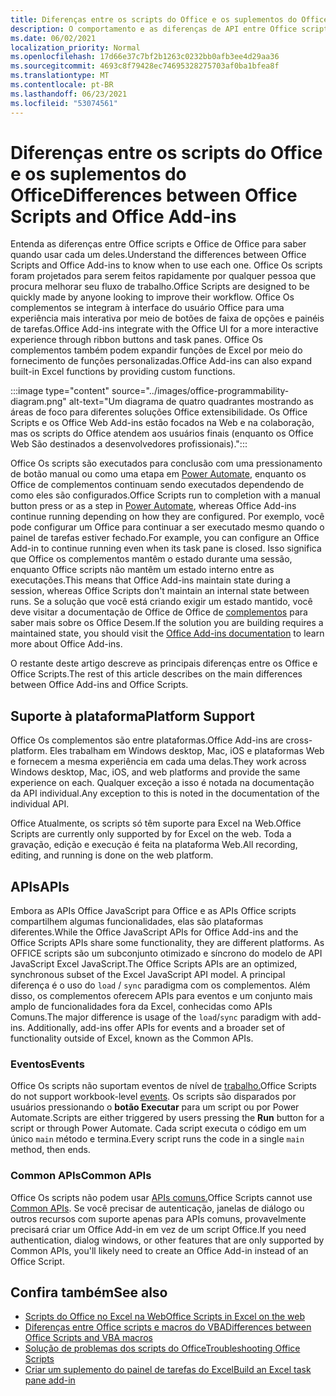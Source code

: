 ```yaml
---
title: Diferenças entre os scripts do Office e os suplementos do Office
description: O comportamento e as diferenças de API entre Office scripts e Office de complementos.
ms.date: 06/02/2021
localization_priority: Normal
ms.openlocfilehash: 17d66e37c7bf2b1263c0232bb0afb3ee4d29aa36
ms.sourcegitcommit: 4693c8f79428ec74695328275703af0ba1bfea8f
ms.translationtype: MT
ms.contentlocale: pt-BR
ms.lasthandoff: 06/23/2021
ms.locfileid: "53074561"
---
```

# <a name="differences-between-office-scripts-and-office-add-ins"></a><span data-ttu-id="3deab-103">Diferenças entre os scripts do Office e os suplementos do Office</span><span class="sxs-lookup"><span data-stu-id="3deab-103">Differences between Office Scripts and Office Add-ins</span></span>

<span data-ttu-id="3deab-104">Entenda as diferenças entre Office scripts e Office de Office para saber quando usar cada um deles.</span><span class="sxs-lookup"><span data-stu-id="3deab-104">Understand the differences between Office Scripts and Office Add-ins to know when to use each one.</span></span> <span data-ttu-id="3deab-105">Office Os scripts foram projetados para serem feitos rapidamente por qualquer pessoa que procura melhorar seu fluxo de trabalho.</span><span class="sxs-lookup"><span data-stu-id="3deab-105">Office Scripts are designed to be quickly made by anyone looking to improve their workflow.</span></span> <span data-ttu-id="3deab-106">Office Os complementos se integram à interface do usuário Office para uma experiência mais interativa por meio de botões de faixa de opções e painéis de tarefas.</span><span class="sxs-lookup"><span data-stu-id="3deab-106">Office Add-ins integrate with the Office UI for a more interactive experience through ribbon buttons and task panes.</span></span> <span data-ttu-id="3deab-107">Office Os complementos também podem expandir funções de Excel por meio do fornecimento de funções personalizadas.</span><span class="sxs-lookup"><span data-stu-id="3deab-107">Office Add-ins can also expand built-in Excel functions by providing custom functions.</span></span>

:::image type="content" source="../images/office-programmability-diagram.png" alt-text="Um diagrama de quatro quadrantes mostrando as áreas de foco para diferentes soluções Office extensibilidade. Os Office Scripts e os Office Web Add-ins estão focados na Web e na colaboração, mas os scripts do Office atendem aos usuários finais (enquanto os Office Web São destinados a desenvolvedores profissionais).":::

<span data-ttu-id="3deab-109">Office Os scripts são executados para conclusão com uma pressionamento de botão manual ou como uma etapa em [Power Automate](https://flow.microsoft.com/), enquanto os Office de complementos continuam sendo executados dependendo de como eles são configurados.</span><span class="sxs-lookup"><span data-stu-id="3deab-109">Office Scripts run to completion with a manual button press or as a step in [Power Automate](https://flow.microsoft.com/), whereas Office Add-ins continue running depending on how they are configured.</span></span> <span data-ttu-id="3deab-110">Por exemplo, você pode configurar um Office para continuar a ser executado mesmo quando o painel de tarefas estiver fechado.</span><span class="sxs-lookup"><span data-stu-id="3deab-110">For example, you can configure an Office Add-in to continue running even when its task pane is closed.</span></span> <span data-ttu-id="3deab-111">Isso significa que Office os complementos mantêm o estado durante uma sessão, enquanto Office scripts não mantêm um estado interno entre as executações.</span><span class="sxs-lookup"><span data-stu-id="3deab-111">This means that Office Add-ins maintain state during a session, whereas Office Scripts don't maintain an internal state between runs.</span></span> <span data-ttu-id="3deab-112">Se a solução que você está criando exigir um estado mantido, você deve visitar a documentação de Office de Office de [complementos](/office/dev/add-ins) para saber mais sobre os Office Desem.</span><span class="sxs-lookup"><span data-stu-id="3deab-112">If the solution you are building requires a maintained state, you should visit the [Office Add-ins documentation](/office/dev/add-ins) to learn more about Office Add-ins.</span></span>

<span data-ttu-id="3deab-113">O restante deste artigo descreve as principais diferenças entre os Office e Office Scripts.</span><span class="sxs-lookup"><span data-stu-id="3deab-113">The rest of this article describes on the main differences between Office Add-ins and Office Scripts.</span></span>

## <a name="platform-support"></a><span data-ttu-id="3deab-114">Suporte à plataforma</span><span class="sxs-lookup"><span data-stu-id="3deab-114">Platform Support</span></span>

<span data-ttu-id="3deab-115">Office Os complementos são entre plataformas.</span><span class="sxs-lookup"><span data-stu-id="3deab-115">Office Add-ins are cross-platform.</span></span> <span data-ttu-id="3deab-116">Eles trabalham em Windows desktop, Mac, iOS e plataformas Web e fornecem a mesma experiência em cada uma delas.</span><span class="sxs-lookup"><span data-stu-id="3deab-116">They work across Windows desktop, Mac, iOS, and web platforms and provide the same experience on each.</span></span> <span data-ttu-id="3deab-117">Qualquer exceção a isso é notada na documentação da API individual.</span><span class="sxs-lookup"><span data-stu-id="3deab-117">Any exception to this is noted in the documentation of the individual API.</span></span>

<span data-ttu-id="3deab-118">Office Atualmente, os scripts só têm suporte para Excel na Web.</span><span class="sxs-lookup"><span data-stu-id="3deab-118">Office Scripts are currently only supported by for Excel on the web.</span></span> <span data-ttu-id="3deab-119">Toda a gravação, edição e execução é feita na plataforma Web.</span><span class="sxs-lookup"><span data-stu-id="3deab-119">All recording, editing, and running is done on the web platform.</span></span>

## <a name="apis"></a><span data-ttu-id="3deab-120">APIs</span><span class="sxs-lookup"><span data-stu-id="3deab-120">APIs</span></span>

<span data-ttu-id="3deab-121">Embora as APIs Office JavaScript para Office e as APIs Office scripts compartilhem algumas funcionalidades, elas são plataformas diferentes.</span><span class="sxs-lookup"><span data-stu-id="3deab-121">While the Office JavaScript APIs for Office Add-ins and the Office Scripts APIs share some functionality, they are different platforms.</span></span> <span data-ttu-id="3deab-122">As OFFICE scripts são um subconjunto otimizado e síncrono do modelo de API JavaScript Excel JavaScript.</span><span class="sxs-lookup"><span data-stu-id="3deab-122">The Office Scripts APIs are an optimized, synchronous subset of the Excel JavaScript API model.</span></span> <span data-ttu-id="3deab-123">A principal diferença é o uso do `load` / `sync` paradigma com os complementos. Além disso, os complementos oferecem APIs para eventos e um conjunto mais amplo de funcionalidades fora da Excel, conhecidas como APIs Comuns.</span><span class="sxs-lookup"><span data-stu-id="3deab-123">The major difference is usage of the `load`/`sync` paradigm with add-ins. Additionally, add-ins offer APIs for events and a broader set of functionality outside of Excel, known as the Common APIs.</span></span>

### <a name="events"></a><span data-ttu-id="3deab-124">Eventos</span><span class="sxs-lookup"><span data-stu-id="3deab-124">Events</span></span>

<span data-ttu-id="3deab-125">Office Os scripts não suportam eventos de nível de [trabalho.](/office/dev/add-ins/excel/excel-add-ins-events)</span><span class="sxs-lookup"><span data-stu-id="3deab-125">Office Scripts do not support workbook-level [events](/office/dev/add-ins/excel/excel-add-ins-events).</span></span> <span data-ttu-id="3deab-126">Os scripts são disparados por usuários pressionando o **botão Executar** para um script ou por Power Automate.</span><span class="sxs-lookup"><span data-stu-id="3deab-126">Scripts are either triggered by users pressing the **Run** button for a script or through Power Automate.</span></span> <span data-ttu-id="3deab-127">Cada script executa o código em um único `main` método e termina.</span><span class="sxs-lookup"><span data-stu-id="3deab-127">Every script runs the code in a single `main` method, then ends.</span></span>

### <a name="common-apis"></a><span data-ttu-id="3deab-128">Common APIs</span><span class="sxs-lookup"><span data-stu-id="3deab-128">Common APIs</span></span>

<span data-ttu-id="3deab-129">Office Os scripts não podem usar [APIs comuns.](/javascript/api/office)</span><span class="sxs-lookup"><span data-stu-id="3deab-129">Office Scripts cannot use [Common APIs](/javascript/api/office).</span></span> <span data-ttu-id="3deab-130">Se você precisar de autenticação, janelas de diálogo ou outros recursos com suporte apenas para APIs comuns, provavelmente precisará criar um Office Add-in em vez de um script Office.</span><span class="sxs-lookup"><span data-stu-id="3deab-130">If you need authentication, dialog windows, or other features that are only supported by Common APIs, you'll likely need to create an Office Add-in instead of an Office Script.</span></span>

## <a name="see-also"></a><span data-ttu-id="3deab-131">Confira também</span><span class="sxs-lookup"><span data-stu-id="3deab-131">See also</span></span>

- [<span data-ttu-id="3deab-132">Scripts do Office no Excel na Web</span><span class="sxs-lookup"><span data-stu-id="3deab-132">Office Scripts in Excel on the web</span></span>](../overview/excel.md)
- [<span data-ttu-id="3deab-133">Diferenças entre Office scripts e macros do VBA</span><span class="sxs-lookup"><span data-stu-id="3deab-133">Differences between Office Scripts and VBA macros</span></span>](vba-differences.md)
- [<span data-ttu-id="3deab-134">Solução de problemas dos scripts do Office</span><span class="sxs-lookup"><span data-stu-id="3deab-134">Troubleshooting Office Scripts</span></span>](../testing/troubleshooting.md)
- [<span data-ttu-id="3deab-135">Criar um suplemento do painel de tarefas do Excel</span><span class="sxs-lookup"><span data-stu-id="3deab-135">Build an Excel task pane add-in</span></span>](/office/dev/add-ins/quickstarts/excel-quickstart-jquery)
